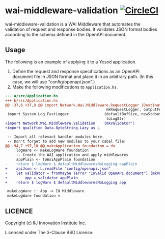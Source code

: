 # wai-middleware-validation [![CircleCI](https://circleci.com/gh/iij-ii/wai-middleware-validation.svg?style=svg)](https://app.circleci.com/pipelines/github/iij-ii/wai-middleware-validation)

wai-middleware-validation is a WAI Middleware that automates the validation of request and response bodies. It validates JSON format bodies according to the schema defined in the OpenAPI document.

## Usage

The following is an example of applying it to a Yesod application.

1. Define the request and response specifications as an OpenAPI document file in JSON format and place it in an arbitrary path. (In this case, we will use "config/openapi.json".)
2. Make the following modifications to `Application.hs`.
```diff
--- a/src/Application.hs
+++ b/src/Application.hs
@@ -37,6 +37,8 @@ import Network.Wai.Middleware.RequestLogger (Destination (Logger),
                                              mkRequestLogger, outputFormat)
 import System.Log.FastLogger                (defaultBufSize, newStdoutLoggerSet,
                                              toLogStr)
+import Network.Wai.Middleware.Validation    (mkValidator')
+import qualified Data.ByteString.Lazy as L

 -- Import all relevant handler modules here.
 -- Don't forget to add new modules to your cabal file!
@@ -94,7 +97,10 @@ makeApplication foundation = do
     logWare <- makeLogWare foundation
     -- Create the WAI application and apply middlewares
     appPlain <- toWaiAppPlain foundation
-    return $ logWare $ defaultMiddlewaresNoLogging appPlain
+    apiJson <- L.readFile "config/openapi.json"
+    let validator = fromMaybe (error "Invalid OpenAPI document") (mkValidator' apiJson)
+        app = validator appPlain
+    return $ logWare $ defaultMiddlewaresNoLogging app

 makeLogWare :: App -> IO Middleware
 makeLogWare foundation =
```

## LICENCE

Copyright (c) IIJ Innovation Institute Inc.

Licensed under The 3-Clause BSD License.
